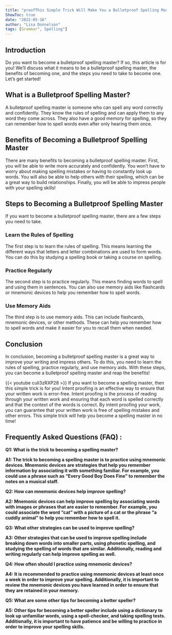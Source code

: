 ```yaml
---
title: "proofThis Simple Trick Will Make You a Bulletproof Spelling Master!"
ShowToc: true 
date: "2022-05-16"
author: "Lisa Donnelson" 
tags: [Grammar", Spelling"]
---
```

## Introduction

Do you want to become a bulletproof spelling master? If so, this article is for you! We’ll discuss what it means to be a bulletproof spelling master, the benefits of becoming one, and the steps you need to take to become one. Let’s get started!

## What is a Bulletproof Spelling Master?

A bulletproof spelling master is someone who can spell any word correctly and confidently. They know the rules of spelling and can apply them to any word they come across. They also have a good memory for spelling, so they can remember how to spell words even after only hearing them once.

## Benefits of Becoming a Bulletproof Spelling Master

There are many benefits to becoming a bulletproof spelling master. First, you will be able to write more accurately and confidently. You won’t have to worry about making spelling mistakes or having to constantly look up words. You will also be able to help others with their spelling, which can be a great way to build relationships. Finally, you will be able to impress people with your spelling skills!

## Steps to Becoming a Bulletproof Spelling Master

If you want to become a bulletproof spelling master, there are a few steps you need to take. 

### Learn the Rules of Spelling

The first step is to learn the rules of spelling. This means learning the different ways that letters and letter combinations are used to form words. You can do this by studying a spelling book or taking a course on spelling.

### Practice Regularly

The second step is to practice regularly. This means finding words to spell and using them in sentences. You can also use memory aids like flashcards or mnemonic devices to help you remember how to spell words.

### Use Memory Aids

The third step is to use memory aids. This can include flashcards, mnemonic devices, or other methods. These can help you remember how to spell words and make it easier for you to recall them when needed.

## Conclusion

In conclusion, becoming a bulletproof spelling master is a great way to improve your writing and impress others. To do this, you need to learn the rules of spelling, practice regularly, and use memory aids. With these steps, you can become a bulletproof spelling master and reap the benefits!

{{< youtube culi3zRXP28 >}} 
If you want to become a spelling master, then this simple trick is for you! Intent proofing is an effective way to ensure that your written work is error-free. Intent proofing is the process of reading through your written work and ensuring that each word is spelled correctly and that the context of the words is correct. By intent proofing your work, you can guarantee that your written work is free of spelling mistakes and other errors. This simple trick will help you become a spelling master in no time!

## Frequently Asked Questions (FAQ) :
**Q1: What is the trick to becoming a spelling master?**

**A1: The trick to becoming a spelling master is to practice using mnemonic devices. Mnemonic devices are strategies that help you remember information by associating it with something familiar. For example, you could use a phrase such as “Every Good Boy Does Fine” to remember the notes on a musical staff.**

**Q2: How can mnemonic devices help improve spelling?**

**A2: Mnemonic devices can help improve spelling by associating words with images or phrases that are easier to remember. For example, you could associate the word “cat” with a picture of a cat or the phrase “a cuddly animal” to help you remember how to spell it.**

**Q3: What other strategies can be used to improve spelling?**

**A3: Other strategies that can be used to improve spelling include breaking down words into smaller parts, using phonetic spelling, and studying the spelling of words that are similar. Additionally, reading and writing regularly can help improve spelling as well.**

**Q4: How often should I practice using mnemonic devices?**

**A4: It is recommended to practice using mnemonic devices at least once a week in order to improve your spelling. Additionally, it is important to review the mnemonic devices you have learned in order to ensure that they are retained in your memory.**

**Q5: What are some other tips for becoming a better speller?**

**A5: Other tips for becoming a better speller include using a dictionary to look up unfamiliar words, using a spell-checker, and taking spelling tests. Additionally, it is important to have patience and be willing to practice in order to improve your spelling skills.**





